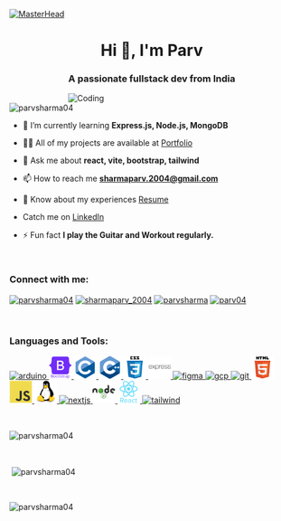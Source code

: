 [![MasterHead](https://cheery-jelly-d48aa3.netlify.app/pink%20yellow%20Coming%20Soon%20retro%20(1).gif)]()
<h1 align="center">Hi 👋, I'm Parv</h1>
<h3 align="center">A passionate fullstack dev from India</h3>
<img align="right" alt="Coding" width="400" src="https://cheery-jelly-d48aa3.netlify.app/giphy%20(1).gif"/>
<p align="left"> <img src="https://komarev.com/ghpvc/?username=parvsharma04&label=Profile%20views&color=0e75b6&style=flat" alt="parvsharma04" /> </p>


- 🌱 I’m currently learning **Express.js, Node.js, MongoDB**

- 👨‍💻 All of my projects are available at [Portfolio](https://parvsharma04.netlify.app/)

- 💬 Ask me about **react, vite, bootstrap, tailwind**

- 📫 How to reach me **sharmaparv.2004@gmail.com**

- 📄 Know about my experiences [Resume](https://parvsharma04.netlify.app/assets/Resume.pdf)

- Catch me on [LinkedIn](https://www.linkedin.com/in/parv-sharma-470498259/)

- ⚡ Fun fact **I play the Guitar and Workout regularly.**
<br/>
<h3 align="left">Connect with me:</h3>
<p align="left">
<a href="https://www.codechef.com/users/parvsharma04" target="blank"><img align="center" src="https://cdn.jsdelivr.net/npm/simple-icons@3.1.0/icons/codechef.svg" alt="parvsharma04" height="30" width="40" /></a>
<a href="https://www.hackerrank.com/sharmaparv_2004" target="blank"><img align="center" src="https://raw.githubusercontent.com/rahuldkjain/github-profile-readme-generator/master/src/images/icons/Social/hackerrank.svg" alt="sharmaparv_2004" height="30" width="40" /></a>
<a href="https://codeforces.com/profile/parvsharma" target="blank"><img align="center" src="https://raw.githubusercontent.com/rahuldkjain/github-profile-readme-generator/master/src/images/icons/Social/codeforces.svg" alt="parvsharma" height="30" width="40" /></a>
<a href="https://www.leetcode.com/parv04" target="blank"><img align="center" src="https://raw.githubusercontent.com/rahuldkjain/github-profile-readme-generator/master/src/images/icons/Social/leet-code.svg" alt="parv04" height="30" width="40" /></a>
</p>
<br/>
<h3 align="left">Languages and Tools:</h3>
<p align="left"> <a href="https://www.arduino.cc/" target="_blank" rel="noreferrer"> <img src="https://cdn.worldvectorlogo.com/logos/arduino-1.svg" alt="arduino" width="40" height="40"/> </a> <a href="https://getbootstrap.com" target="_blank" rel="noreferrer"> <img src="https://raw.githubusercontent.com/devicons/devicon/master/icons/bootstrap/bootstrap-plain-wordmark.svg" alt="bootstrap" width="40" height="40"/> </a> <a href="https://www.cprogramming.com/" target="_blank" rel="noreferrer"> <img src="https://raw.githubusercontent.com/devicons/devicon/master/icons/c/c-original.svg" alt="c" width="40" height="40"/> </a> <a href="https://www.w3schools.com/cpp/" target="_blank" rel="noreferrer"> <img src="https://raw.githubusercontent.com/devicons/devicon/master/icons/cplusplus/cplusplus-original.svg" alt="cplusplus" width="40" height="40"/> </a> <a href="https://www.w3schools.com/css/" target="_blank" rel="noreferrer"> <img src="https://raw.githubusercontent.com/devicons/devicon/master/icons/css3/css3-original-wordmark.svg" alt="css3" width="40" height="40"/> </a> <a href="https://expressjs.com" target="_blank" rel="noreferrer"> <img src="https://raw.githubusercontent.com/devicons/devicon/master/icons/express/express-original-wordmark.svg" alt="express" width="40" height="40"/> </a> <a href="https://www.figma.com/" target="_blank" rel="noreferrer"> <img src="https://www.vectorlogo.zone/logos/figma/figma-icon.svg" alt="figma" width="40" height="40"/> </a> <a href="https://cloud.google.com" target="_blank" rel="noreferrer"> <img src="https://www.vectorlogo.zone/logos/google_cloud/google_cloud-icon.svg" alt="gcp" width="40" height="40"/> </a> <a href="https://git-scm.com/" target="_blank" rel="noreferrer"> <img src="https://www.vectorlogo.zone/logos/git-scm/git-scm-icon.svg" alt="git" width="40" height="40"/> </a> <a href="https://www.w3.org/html/" target="_blank" rel="noreferrer"> <img src="https://raw.githubusercontent.com/devicons/devicon/master/icons/html5/html5-original-wordmark.svg" alt="html5" width="40" height="40"/> </a> <a href="https://developer.mozilla.org/en-US/docs/Web/JavaScript" target="_blank" rel="noreferrer"> <img src="https://raw.githubusercontent.com/devicons/devicon/master/icons/javascript/javascript-original.svg" alt="javascript" width="40" height="40"/> </a> <a href="https://www.linux.org/" target="_blank" rel="noreferrer"> <img src="https://raw.githubusercontent.com/devicons/devicon/master/icons/linux/linux-original.svg" alt="linux" width="40" height="40"/> </a> <a href="https://nextjs.org/" target="_blank" rel="noreferrer"> <img src="https://cdn.worldvectorlogo.com/logos/nextjs-2.svg" alt="nextjs" width="40" height="40"/> </a> <a href="https://nodejs.org" target="_blank" rel="noreferrer"> <img src="https://raw.githubusercontent.com/devicons/devicon/master/icons/nodejs/nodejs-original-wordmark.svg" alt="nodejs" width="40" height="40"/> </a> <a href="https://reactjs.org/" target="_blank" rel="noreferrer"> <img src="https://raw.githubusercontent.com/devicons/devicon/master/icons/react/react-original-wordmark.svg" alt="react" width="40" height="40"/> </a> <a href="https://tailwindcss.com/" target="_blank" rel="noreferrer"> <img src="https://www.vectorlogo.zone/logos/tailwindcss/tailwindcss-icon.svg" alt="tailwind" width="40" height="40"/> </a> </p>
<br/>

<p><img align="center" src="https://github-readme-streak-stats.herokuapp.com/?user=parvsharma04&" alt="parvsharma04" /></p>
<br/>
<p>&nbsp;<img align="center" src="https://github-readme-stats.vercel.app/api?username=parvsharma04&show_icons=true&locale=en" alt="parvsharma04" /></p>
<br/>
<p><img align="left" src="https://github-readme-stats.vercel.app/api/top-langs?username=parvsharma04&show_icons=true&locale=en&layout=compact" alt="parvsharma04" /></p>
